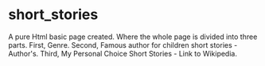 # short_stories
A pure Html basic page created.
Where the whole page is divided into three parts.
First, Genre.
Second, Famous author for children short stories - Author's.
Third, My Personal Choice Short Stories - Link to Wikipedia.
